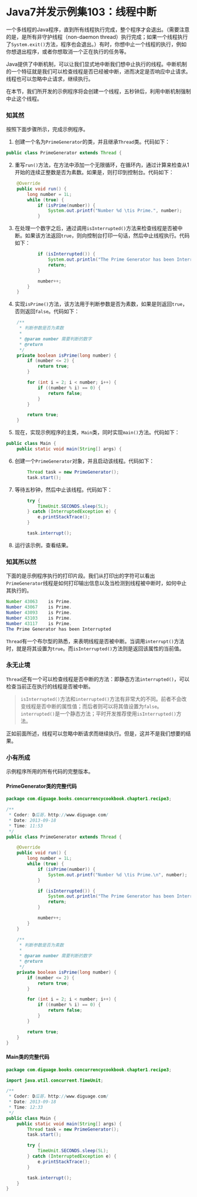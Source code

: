 # Java7并发示例集103：线程中断

一个多线程的Java程序，直到所有线程执行完成，整个程序才会退出。（需要注意的是，是所有非守护线程（non-daemon thread）执行完成；如果一个线程执行了`System.exit()`方法，程序也会退出。）有时，你想中止一个线程的执行，例如你想退出程序，或者你想取消一个正在执行的任务等。

Java提供了中断机制，可以让我们显式地中断我们想中止执行的线程。中断机制的一个特征就是我们可以检查线程是否已经被中断，进而决定是否响应中止请求。线程也可以忽略中止请求，继续执行。

在本节，我们所开发的示例程序将会创建一个线程，五秒钟后，利用中断机制强制中止这个线程。


### 知其然

按照下面步骤所示，完成示例程序。

1. 创建一个名为`PrimeGenerator`的类，并且继承`Thread`类。代码如下：
```Java
public class PrimeGenerator extends Thread {
```

2. 重写`run()`方法，在方法中添加一个无限循环，在循环内，通过计算来检查从1开始的连续正整数是否为素数。如果是，则打印到控制台。代码如下：
```Java
    @Override
    public void run() {
        long number = 1L;
        while (true) {
            if (isPrime(number)) {
                System.out.printf("Number %d \tis Prime.", number);
            }
```

3. 在处理一个数字之后，通过调用`isInterrupted()`方法来检查线程是否被中断。如果该方法返回`true`，则向控制台打印一句话，然后中止线程执行。代码如下：
```Java
            if (isInterrupted()) {
                System.out.println("The Prime Generator has been Interrupted");
                return;
            }

            number++;
        }
    }
```

4. 实现`isPrime()`方法，该方法用于判断参数是否为素数，如果是则返回`true`，否则返回`false`。代码如下：
```Java
    /**
     * 判断参数是否为素数
     *
     * @param number 需要判断的数字
     * @return
     */
    private boolean isPrime(long number) {
        if (number <= 2) {
            return true;
        }

        for (int i = 2; i < number; i++) {
            if ((number % i) == 0) {
                return false;
            }
        }

        return true;
    }
```

5. 现在，实现示例程序的主类，`Main`类，同时实现`main()`方法。代码如下：
```Java
public class Main {
    public static void main(String[] args) {
```

6. 创建一个`PrimeGenerator`对象，并且启动该线程。代码如下：
```Java
        Thread task = new PrimeGenerator();
        task.start();
```

7. 等待五秒钟，然后中止该线程。代码如下：
```Java
        try {
            TimeUnit.SECONDS.sleep(5L);
        } catch (InterruptedException e) {
            e.printStackTrace();
        }

        task.interrupt();
```

8. 运行该示例，查看结果。

### 知其所以然

下面的是示例程序执行的打印片段。我们从打印出的字符可以看出`PrimeGenerator`线程是如何打印输出信息以及当检测到线程被中断时，如何中止其执行的。

```Java
Number 43063 	is Prime.
Number 43067 	is Prime.
Number 43093 	is Prime.
Number 43103 	is Prime.
Number 43117 	is Prime.
The Prime Generator has been Interrupted
```

`Thread`有一个布尔型的熟悉，来表明线程是否被中断。当调用`interrupt()`方法时，就是将其设置为`true`。而`isInterrupted()`方法则是返回该属性的当前值。


### 永无止境

`Thread`还有一个可以检查线程是否中断的方法：即静态方法`interrupted()`，可以检查当前正在执行的线程是否被中断。

> `isInterrupted()`方法和`interrupted()`方法有非常大的不同。前者不会改变线程是否中断的属性值；而后者则可以将其值设置为`false`。`interrupted()`是一个静态方法；平时开发推荐使用`isInterrupted()`方法。

正如前面所述，线程可以忽略中断请求而继续执行。但是，这并不是我们想要的结果。

### 小有所成

示例程序所用的所有代码的完整版本。

#### PrimeGenerator类的完整代码
```Java
package com.diguage.books.concurrencycookbook.chapter1.recipe3;

/**
 * Coder: D瓜哥，http://www.diguage.com/
 * Date: 2013-09-18
 * Time: 11:53
 */
public class PrimeGenerator extends Thread {

    @Override
    public void run() {
        long number = 1L;
        while (true) {
            if (isPrime(number)) {
                System.out.printf("Number %d \tis Prime.\n", number);
            }

            if (isInterrupted()) {
                System.out.println("The Prime Generator has been Interrupted");
                return;
            }

            number++;
        }
    }

    /**
     * 判断参数是否为素数
     *
     * @param number 需要判断的数字
     * @return
     */
    private boolean isPrime(long number) {
        if (number <= 2) {
            return true;
        }

        for (int i = 2; i < number; i++) {
            if ((number % i) == 0) {
                return false;
            }
        }

        return true;
    }
}
```

#### Main类的完整代码
```Java
package com.diguage.books.concurrencycookbook.chapter1.recipe3;

import java.util.concurrent.TimeUnit;

/**
 * Coder: D瓜哥，http://www.diguage.com/
 * Date: 2013-09-18
 * Time: 12:33
 */
public class Main {
    public static void main(String[] args) {
        Thread task = new PrimeGenerator();
        task.start();

        try {
            TimeUnit.SECONDS.sleep(5L);
        } catch (InterruptedException e) {
            e.printStackTrace();
        }

        task.interrupt();
    }
}
```